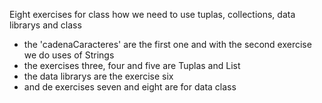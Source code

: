 
 Eight exercises for class how we need to use tuplas, collections, data librarys and class
 
 - the 'cadenaCaracteres' are the first one and with the second exercise we do uses of Strings
 - the exercises three, four and five are Tuplas and List
 - the data librarys are the exercise six
 - and de exercises seven and eight are for data class
